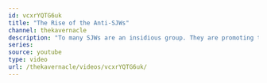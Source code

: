 ```yaml
---
id: vcxrYQTG6uk
title: "The Rise of the Anti-SJWs"
channel: thekavernacle
description: "To many SJWs are an insidious group. They are promoting their agenda throughout all of Western media. Ultimately they just want to ruin everything you ever loved so they can shove token diversity down your throat to laud over you as morally superior."
series:
source: youtube
type: video
url: /thekavernacle/videos/vcxrYQTG6uk/
---
```

